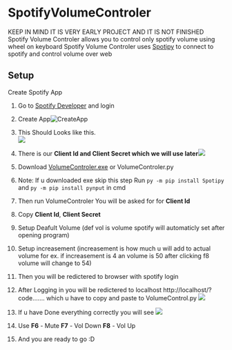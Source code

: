 # **SpotifyVolumeControler**
KEEP IN MIND IT IS VERY EARLY PROJECT AND IT IS NOT FINISHED
Spotify Volume Controler allows you to control only spotify volume using wheel on keyboard
Spotify Volume Controler uses  [Spotipy](https://github.com/spotipy-dev/spotipy "Spotipy") to connect to spotify and control volume over web

## Setup
Create Spotify App
1. Go to [Spotify Developer](https://developer.spotify.com/dashboard/ "Spotify Developer") and login
2. Create App![CreateApp](https://cdn.upload.systems/uploads/s38kIZMc.png "Create App")
3. This Should Looks like this.                                                     
![](https://cdn.upload.systems/uploads/yMr2p6jY.png)
4. There is our **Client Id and Client Secret which we will use later**![](https://cdn.upload.systems/uploads/E3L1C3L7.png)

5. Download [VolumeControler.exe](https://github.com/Cloudzik1337/SpotifyVolumeControler/releases/download/1.0.1/VolumeControler.exe) or VolumeControler.py
6. Note: If u downloaded exe skip this step Run `py -m pip install Spotipy` and `py -m pip install pynput` in cmd
7. Then run VolumeControler You will be asked for for **Client Id**
8. Copy **Client Id**, **Client Secret**
9. Setup Deafult Volume (def vol is volume spotify will automaticly set after opening program)
10. Setup increasement (increasement is how much u will add to actual volume for ex. if increasement is 4 an volume is 50 after clicking f8 volume will change to 54)
11. Then you will be redictered to browser with spotify login
12. After Logging in you will be redictered to localhost http://localhost/?code....... which u have to copy and paste to VolumeControl.py
![](https://cdn.upload.systems/uploads/kIqzdS20.png)
13. If u have Done everything correctly you will see ![](https://cdn.upload.systems/uploads/k5ZYNs9z.png)
14. Use **F6** - Mute **F7** - Vol Down **F8** - Vol Up
15. And you are ready to go :D
